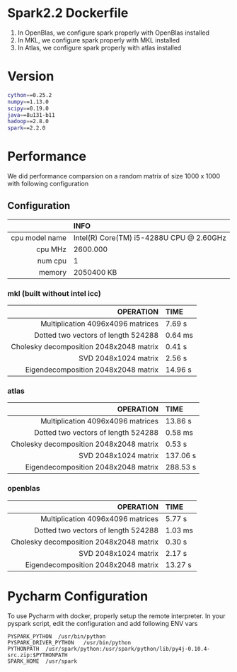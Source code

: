 # Spark2.2 Dockerfile

1. In OpenBlas, we configure spark properly with OpenBlas installed
2. In MKL, we configure spark properly with MKL installed
3. In Atlas, we configure spark properly with atlas installed 

# Version

```bash
cython==0.25.2
numpy==1.13.0
scipy==0.19.0
java==8u131-b11
hadoop==2.8.0
spark==2.2.0
``` 

# Performance 

We did performance comparsion on a random matrix of size 1000 x 1000 with following configuration

## Configuration

|            | INFO                                    |
| ----------:|:----------------------------------------|
| cpu model name| Intel(R) Core(TM) i5-4288U CPU @ 2.60GHz|
| cpu MHz		| 2600.000|
| num cpu   | 1       |
| memory    | 2050400 KB |

### mkl (built without intel icc)

|OPERATION              |  TIME                 |
|---------------------:|:---------------------| 
|Multiplication 4096x4096 matrices | 7.69 s |
|Dotted two vectors of length 524288 | 0.64 ms |
|Cholesky decomposition 2048x2048 matrix| 0.41 s   |
|SVD 2048x1024 matrix   | 2.56 s     |
|Eigendecomposition 2048x2048 matrix | 14.96 s|

### atlas 

|OPERATION              |  TIME                 |
|---------------------:|:---------------------| 
|Multiplication 4096x4096 matrices | 13.86 s |
|Dotted two vectors of length 524288 | 0.58 ms |
|Cholesky decomposition 2048x2048 matrix| 0.53 s   |
|SVD 2048x1024 matrix   | 137.06 s     |
|Eigendecomposition 2048x2048 matrix | 288.53 s|

### openblas

|OPERATION              |  TIME                 |
|---------------------:|:---------------------| 
|Multiplication 4096x4096 matrices | 5.77 s |
|Dotted two vectors of length 524288 | 1.03 ms |
|Cholesky decomposition 2048x2048 matrix| 0.30 s   |
|SVD 2048x1024 matrix   | 2.17 s     |
|Eigendecomposition 2048x2048 matrix | 13.27 s|

# Pycharm Configuration

To use Pycharm with docker, properly setup the remote interpreter. In your pyspark script, edit the configuration and
add following ENV vars

```
PYSPARK_PYTHON	/usr/bin/python
PYSPARK_DRIVER_PYTHON	/usr/bin/python
PYTHONPATH	/usr/spark/python:/usr/spark/python/lib/py4j-0.10.4-src.zip:$PYTHONPATH
SPARK_HOME	/usr/spark
```
